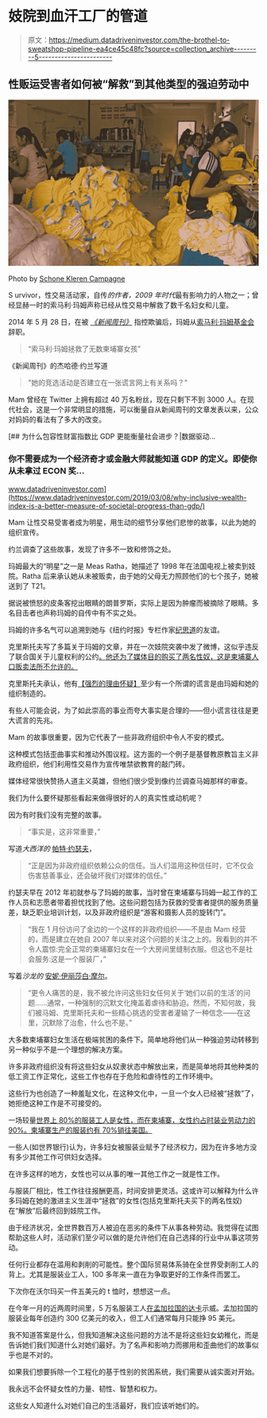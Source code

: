# 妓院到血汗工厂的管道

> 原文：<https://medium.datadriveninvestor.com/the-brothel-to-sweatshop-pipeline-ea4ce45c48fc?source=collection_archive---------5----------------------->

## 性贩运受害者如何被“解救”到其他类型的强迫劳动中

![](img/894d4008e1c9bd1aac51d70a523ca7d4.png)

Photo by [Schone Kleren Campagne](https://www.flickr.com/photos/schoneklerencampagne/)

S urvivor，性交易活动家，自传*的作者，*2009 年*时代*最有影响力的人物之一；曾经显赫一时的索马利·玛姆声称已经从性交易中解救了数千名妇女和儿童。

2014 年 5 月 28 日，在被 [*《新闻周刊》*](https://www.newsweek.com/2014/05/30/somaly-mam-holy-saint-and-sinner-sex-trafficking-251642.html) 指控欺骗后，玛姆从[索马利·玛姆基金会](http://www.somaly.org/)辞职。

> “索马利·玛姆拯救了无数柬埔寨女孩”

《新闻周刊》的杰哈德·约兰写道

> "她的竞选活动是否建立在一张谎言网上有关系吗？"

Mam 曾经在 Twitter 上拥有超过 40 万名粉丝，现在只剩下不到 3000 人。在现代社会，这是一个非常明显的措施，可以衡量自从新闻周刊的文章发表以来，公众对妈妈的看法有了多大的改变。

[](https://www.datadriveninvestor.com/2019/03/08/why-inclusive-wealth-index-is-a-better-measure-of-societal-progress-than-gdp/) [## 为什么包容性财富指数比 GDP 更能衡量社会进步？|数据驱动…

### 你不需要成为一个经济奇才或金融大师就能知道 GDP 的定义。即使你从未拿过 ECON 奖…

www.datadriveninvestor.com](https://www.datadriveninvestor.com/2019/03/08/why-inclusive-wealth-index-is-a-better-measure-of-societal-progress-than-gdp/) 

Mam 让性交易受害者成为明星，用生动的细节分享他们悲惨的故事，以此为她的组织宣传。

约兰调查了这些故事，发现了许多不一致和修饰之处。

玛姆最大的“明星”之一是 Meas Ratha，她描述了 1998 年在法国电视上被卖到妓院。Ratha 后来承认她从未被贩卖，由于她的父母无力照顾他们的七个孩子，她被送到了 T21。

据说被愤怒的皮条客挖出眼睛的朗普罗斯，实际上是因为肿瘤而被摘除了眼睛。多名目击者也声称玛姆的自传中有不实之处。

玛姆的许多名气可以追溯到她与《纽约时报》专栏作家[纪思道](https://www.nytimes.com/column/nicholas-kristof)的友谊。

克里斯托夫写了多篇关于玛姆的文章，并在一次妓院突袭中发了微博，这似乎违反了联合国关于儿童权利的公约[。他还为了媒体目的购买了两名性奴，这是柬埔寨人口贩卖法所不允许的。](https://www.ohchr.org/en/professionalinterest/pages/crc.aspx)

克里斯托夫承认，他有[【强烈的理由怀疑】](https://publiceditor.blogs.nytimes.com/2014/06/02/nicholas-kristof-should-give-readers-a-full-explanation-about-somaly-mam/?_php=true&_type=blogs&_r=0)至少有一个所谓的谎言是由玛姆和她的组织制造的。

有些人可能会说，为了如此崇高的事业而夸大事实是合理的——但小谎言往往是更大谎言的先兆。

Mam 的故事很重要，因为它代表了一些非政府组织中令人不安的模式。

这种模式包括歪曲事实和推动外围议程。这方面的一个例子是基督教原教旨主义非政府组织，他们利用性交易作为宣传唯禁欲教育的敲门砖。

媒体经常很快赞扬人道主义英雄，但他们很少受到像约兰调查马姆那样的审查。

我们为什么要怀疑那些看起来做得很好的人的真实性或动机呢？

因为有时我们没有完整的故事。

> “事实是，这非常重要，”

写道*大西洋的* [帕特·约瑟夫](https://www.theatlantic.com/author/pat-joseph/)，

> “正是因为非政府组织依赖公众的信任。当人们滥用这种信任时，它不仅会伤害慈善事业，还会破坏我们对媒体的信任。”

约瑟夫早在 2012 年初就参与了玛姆的故事，当时曾在柬埔寨与玛姆一起工作的工作人员和志愿者带着担忧找到了他。这些问题包括为获救的受害者提供的服务质量差，缺乏职业培训计划，以及非政府组织是“游客和摄影人员的旋转门”。

> “我在 1 月份访问了金边的一个这样的非政府组织——不是由 Mam 经营的，而是建立在她自 2007 年以来对这个问题的关注之上的。我看到的并不令人震惊:完全正常的柬埔寨妇女在一个大房间里缝制衣服。但这也不是社会服务:这是一个服装厂，”

写着*沙龙的* [安妮·伊丽莎白·摩尔](https://www.salon.com/writer/anne_elizabeth_moore)。

> “更令人痛苦的是，我不被允许问这些妇女任何关于‘她们以前的生活’的问题……通常，一种强制的沉默文化掩盖着虐待和胁迫。然而，不知何故，我们被马姆、克里斯托夫和一些精心挑选的受害者灌输了一种信念——在这里，沉默除了治愈，什么也不是。”

大多数柬埔寨妇女生活在极端贫困的条件下。简单地将他们从一种强迫劳动转移到另一种似乎不是一个理想的解决方案。

许多非政府组织没有将这些妇女从奴隶状态中解放出来，而是简单地将其他种类的低工资工作正常化，这些工作也存在于危险和虐待性的工作环境中。

这些行为也创造了一种羞耻文化，在这种文化中，一旦一个女人已经被“拯救”了，她拒绝这种工作是不可接受的。

一场较量[世界上 80%的服装工人是女性，而在柬埔寨，女性约占时装业劳动力的 90%。柬埔寨生产的服装约有 70%销往美国。](https://www.worldbank.org/en/news/feature/2017/02/07/in-bangladesh-empowering-and-employing-women-in-the-garments-sector)

一些人(如世界银行)认为，许多妇女被服装业赋予了经济权力，因为在许多地方没有多少其他工作可供妇女选择。

在许多这样的地方，女性也可以从事的唯一其他工作之一就是性工作。

与服装厂相比，性工作往往报酬更高，时间安排更灵活。这或许可以解释为什么许多玛姆在她的激进主义生涯中“拯救”的女性(包括克里斯托夫买下的两名性奴)在“解放”后最终回到妓院工作。

由于经济状况，全世界数百万人被迫在恶劣的条件下从事各种劳动。我觉得在试图帮助这些人时，活动家们至少可以做的是允许他们在自己选择的行业中从事这项劳动。

任何行业都存在滥用和剥削的可能性。整个国际贸易体系骑在全世界受剥削工人的背上。尤其是服装业工人，100 多年来一直在为争取更好的工作条件而罢工。

下次你在沃尔玛买一件五美元的 t 恤时，想想这一点。

在今年一月的近两周时间里，5 万名服装工人[在孟加拉国的达卡](https://www.thenation.com/article/stories-the-fashion-media-wont-tell/)示威。孟加拉国的服装业每年创造约 300 亿美元的收入，但工人们通常每月只能挣 95 美元。

我不知道答案是什么，但我知道解决这些问题的方法不是将这些妇女幼稚化，而是告诉她们我们知道什么对她们最好。为了名声和影响力而挪用和歪曲他们的故事似乎也是不对的。

如果我们想要拆除一个工程化的基于性别的贫困系统，我们需要从诚实面对开始。

我永远不会怀疑女性的力量、韧性、智慧和权力。

这些女人知道什么对她们自己的生活最好，我们应该听她们的。